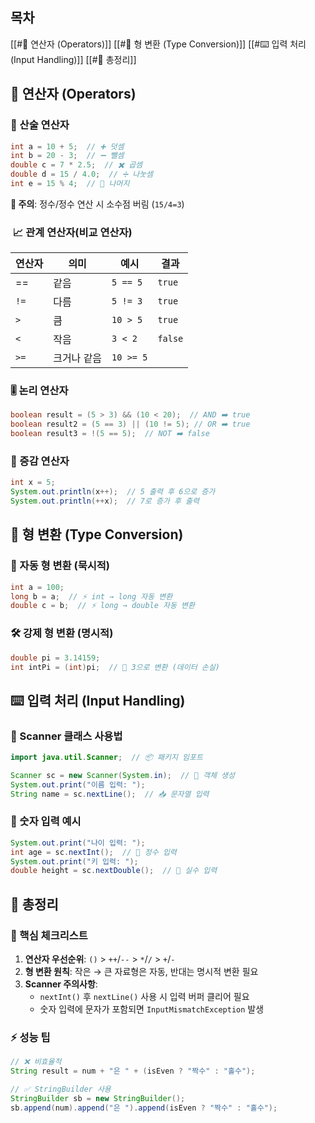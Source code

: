 ## 목차
[[#🔢 연산자 (Operators)]]
[[#🔄 형 변환 (Type Conversion)]]
[[#⌨️ 입력 처리 (Input Handling)]]
[[#📌 총정리]]
## 🔢 연산자 (Operators)
### 📌 산술 연산자
```java
int a = 10 + 5;  // ➕ 덧셈 
int b = 20 - 3;  // ➖ 뺄셈 
double c = 7 * 2.5;  // ✖️ 곱셈 
double d = 15 / 4.0;  // ➗ 나눗셈 
int e = 15 % 4;  // 🧮 나머지
```
**🚨 주의**: 정수/정수 연산 시 소수점 버림 (`15/4=3`)
###  📈 관계 연산자(비교 연산자)

| 연산자  | 의미     | 예시        | 결과      |
| ---- | ------ | --------- | ------- |
| ==   | 같음     | `5 == 5`  | `true`  |
| `!=` | 다름     | `5 != 3`  | `true`  |
| `>`  | 큼      | `10 > 5`  | `true`  |
| `<`  | 작음     | `3 < 2`   | `false` |
| `>=` | 크거나 같음 | `10 >= 5` |         |

### 🎚️ 논리 연산자
```java
boolean result = (5 > 3) && (10 < 20);  // AND ➡️ true
boolean result2 = (5 == 3) || (10 != 5); // OR ➡️ true
boolean result3 = !(5 == 5);  // NOT ➡️ false
```
### 🔄 증감 연산자
```java
int x = 5;
System.out.println(x++);  // 5 출력 후 6으로 증가
System.out.println(++x);  // 7로 증가 후 출력
```
## 🔄 형 변환 (Type Conversion)
### 📌 자동 형 변환 (묵시적)
```java
int a = 100;
long b = a;  // ⚡ int → long 자동 변환
double c = b;  // ⚡ long → double 자동 변환
```
### 🛠️ 강제 형 변환 (명시적)
```java
double pi = 3.14159;
int intPi = (int)pi;  // 🔨 3으로 변환 (데이터 손실)
```
## ⌨️ 입력 처리 (Input Handling)
### 📌 Scanner 클래스 사용법
```java
import java.util.Scanner;  // 📦 패키지 임포트

Scanner sc = new Scanner(System.in);  // 🔌 객체 생성
System.out.print("이름 입력: ");
String name = sc.nextLine();  // 📥 문자열 입력
```
### 🔢 숫자 입력 예시
```java
System.out.print("나이 입력: ");
int age = sc.nextInt();  // 🔢 정수 입력
System.out.print("키 입력: ");
double height = sc.nextDouble();  // 📏 실수 입력
```
## 📌 총정리
### 🔑 핵심 체크리스트
1. **연산자 우선순위**: `()` > `++`/`--` > `*`/`/` > `+`/`-`
2. **형 변환 원칙**: 작은 → 큰 자료형은 자동, 반대는 명시적 변환 필요
3. **Scanner 주의사항**:
    - `nextInt()` 후 `nextLine()` 사용 시 입력 버퍼 클리어 필요
    - 숫자 입력에 문자가 포함되면 `InputMismatchException` 발생
### ⚡ 성능 팁
```java
// ❌ 비효율적
String result = num + "은 " + (isEven ? "짝수" : "홀수");

// ✅ StringBuilder 사용
StringBuilder sb = new StringBuilder();
sb.append(num).append("은 ").append(isEven ? "짝수" : "홀수");
```
